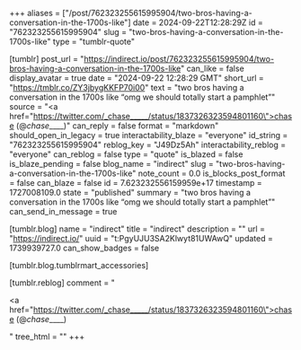 +++
aliases = ["/post/762323255615995904/two-bros-having-a-conversation-in-the-1700s-like"]
date = 2024-09-22T12:28:29Z
id = "762323255615995904"
slug = "two-bros-having-a-conversation-in-the-1700s-like"
type = "tumblr-quote"

[tumblr]
post_url = "https://indirect.io/post/762323255615995904/two-bros-having-a-conversation-in-the-1700s-like"
can_like = false
display_avatar = true
date = "2024-09-22 12:28:29 GMT"
short_url = "https://tmblr.co/ZY3jbygKKFP70i00"
text = "two bros having a conversation in the 1700s like “omg we should totally start a pamphlet”"
source = "<a href=\"https://twitter.com/_chase_____/status/1837326323594801160\">chase (@_chase_____)</a>"
can_reply = false
format = "markdown"
should_open_in_legacy = true
interactability_blaze = "everyone"
id_string = "762323255615995904"
reblog_key = "J49Dz5Ah"
interactability_reblog = "everyone"
can_reblog = false
type = "quote"
is_blazed = false
is_blaze_pending = false
blog_name = "indirect"
slug = "two-bros-having-a-conversation-in-the-1700s-like"
note_count = 0.0
is_blocks_post_format = false
can_blaze = false
id = 7.623232556159959e+17
timestamp = 1727008109.0
state = "published"
summary = "two bros having a conversation in the 1700s like “omg we should totally start a pamphlet”"
can_send_in_message = true

[tumblr.blog]
name = "indirect"
title = "indirect"
description = ""
url = "https://indirect.io/"
uuid = "t:PgyUJU3SA2Klwyt81UWAwQ"
updated = 1739939727.0
can_show_badges = false

[tumblr.blog.tumblrmart_accessories]

[tumblr.reblog]
comment = "<p><a href=\"https://twitter.com/_chase_____/status/1837326323594801160\">chase (@_chase_____)</a></p>"
tree_html = ""
+++
